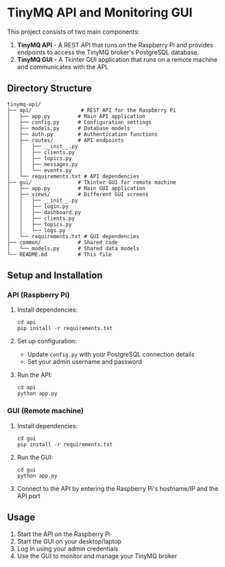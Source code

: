 # TinyMQ API and Monitoring GUI

This project consists of two main components:

1. **TinyMQ API** - A REST API that runs on the Raspberry Pi and provides endpoints to access the TinyMQ broker's PostgreSQL database.
2. **TinyMQ GUI** - A Tkinter GUI application that runs on a remote machine and communicates with the API.

## Directory Structure

```
tinymq-api/
├── api/                # REST API for the Raspberry Pi
│   ├── app.py         # Main API application
│   ├── config.py      # Configuration settings
│   ├── models.py      # Database models
│   ├── auth.py        # Authentication functions
│   ├── routes/        # API endpoints
│   │   ├── __init__.py
│   │   ├── clients.py
│   │   ├── topics.py
│   │   ├── messages.py
│   │   └── events.py
│   └── requirements.txt # API dependencies
├── gui/               # Tkinter GUI for remote machine
│   ├── app.py         # Main GUI application
│   ├── views/         # Different GUI screens
│   │   ├── __init__.py
│   │   ├── login.py
│   │   ├── dashboard.py
│   │   ├── clients.py
│   │   ├── topics.py
│   │   └── logs.py
│   └── requirements.txt # GUI dependencies
├── common/            # Shared code
│   └── models.py      # Shared data models
└── README.md          # This file
```

## Setup and Installation

### API (Raspberry Pi)

1. Install dependencies:
   ```
   cd api
   pip install -r requirements.txt
   ```

2. Set up configuration:
   - Update `config.py` with your PostgreSQL connection details
   - Set your admin username and password

3. Run the API:
   ```
   cd api
   python app.py
   ```

### GUI (Remote machine)

1. Install dependencies:
   ```
   cd gui
   pip install -r requirements.txt
   ```

2. Run the GUI:
   ```
   cd gui
   python app.py
   ```
   
3. Connect to the API by entering the Raspberry Pi's hostname/IP and the API port

## Usage

1. Start the API on the Raspberry Pi
2. Start the GUI on your desktop/laptop
3. Log in using your admin credentials
4. Use the GUI to monitor and manage your TinyMQ broker 